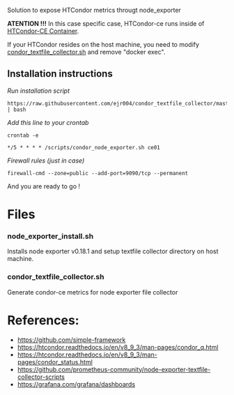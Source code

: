 Solution to expose HTCondor metrics througt node_exporter

**ATENTION !!!**
In this case specific case, HTCondor-ce runs inside of [HTCondor-CE Container](https://github.com/simple-framework/simple_htcondor_ce).

If your HTCondor resides on the host machine, you need to modify [condor_textfile_collector.sh](./condor_node_exporter.sh) and remove "docker exec".

## Installation instructions

*Run installation script*
```
https://raw.githubusercontent.com/ejr004/condor_textfile_collector/master/node_exporter_install.sh | bash
```


*Add this line to your crontab*
```
crontab -e

*/5 * * * * /scripts/condor_node_exporter.sh ce01
```


*Firewall rules (just in case)*
```
firewall-cmd --zone=public --add-port=9090/tcp --permanent
```
And you are ready to go !


# Files

### node_exporter_install.sh
Installs node exporter v0.18.1 and setup textfile collector directory on host machine.

### condor_textfile_collector.sh
Generate condor-ce metrics for node exporter file collector




# References:
 - https://github.com/simple-framework
 - https://htcondor.readthedocs.io/en/v8_9_3/man-pages/condor_q.html
 - https://htcondor.readthedocs.io/en/v8_9_3/man-pages/condor_status.html
 - https://github.com/prometheus-community/node-exporter-textfile-collector-scripts
 - https://grafana.com/grafana/dashboards